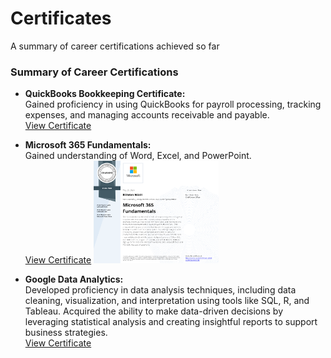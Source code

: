 # Certificates
A summary of career certifications achieved so far

### Summary of Career Certifications

- **QuickBooks Bookkeeping Certificate:**  
  Gained proficiency in using QuickBooks for payroll processing, tracking expenses, and managing accounts receivable and payable.  
  [View Certificate](https://github.com/rizsocial/Certificates/blob/main/1.%20QuickBooks%20Bookkeeping.pdf)

- **Microsoft 365 Fundamentals:**  
  Gained understanding of Word, Excel, and PowerPoint.  
  [View Certificate](https://github.com/rizsocial/Certificates/blob/main/2.%20Microsoft%20365%20Fundamentals.pdf)
  [<a href="https://github.com/rizsocial/Certificates/blob/main/Microsoft%20365%20fundamentals.png" target="_blank"><img src="https://github.com/rizsocial/Certificates/raw/main/Microsoft%20365%20fundamentals.png" width="200"></a>](https://github.com/rizsocial/Certificates/blob/main/Microsoft%20365%20fundamentals.png)


- **Google Data Analytics:**  
  Developed proficiency in data analysis techniques, including data cleaning, visualization, and interpretation using tools like SQL, R, and Tableau. Acquired the ability to make data-driven decisions by leveraging statistical analysis and creating insightful reports to support business strategies.  
  [View Certificate](https://github.com/rizsocial/Certificates/blob/main/3.%20Google%20Data%20Analytics.pdf)
